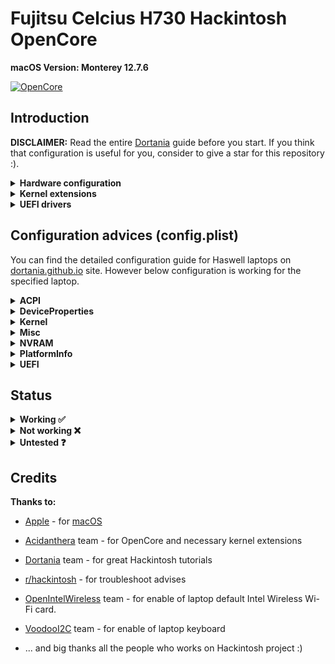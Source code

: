 # Fujitsu Celcius H730 Hackintosh OpenCore


**macOS Version: Monterey 12.7.6**

[![OpenCore](https://img.shields.io/badge/OpenCore-1.0.2-blue.svg)](https://github.com/acidanthera/OpenCorePkg)

## Introduction

**DISCLAIMER:**
Read the entire [Dortania](https://dortania.github.io/OpenCore-Install-Guide) guide before you start.
If you think that configuration is useful for you, consider to give a star for this repository :).

<details>
<summary>
    <strong>Hardware configuration</strong>
</summary>

### **Fujitsu Celcius H730**


[![Fujitsu](https://img.shields.io/badge/Fujitsu-Specs-red)](https://gzhls.at/blob/ldb/1/c/f/3/6b552fee192ea5db796e5d12740ed8caaae4.pdf) 

 | Component       | Manufacturer and model                                | Additional description           |
 | --------------- | ----------------------------------------------------- | -------------------------------- |
 | CPU             | Intel Core i7-vPro                                    |i7-4810MQ @2.8GHz                 |
 | GPU             | Intel Graphics 4th  Gen                               |                                  |
 | External GPU    | NVIDIA Quadro k2100M Graphics 4 GB GDDR5              | Disabled                         |
 | Audio           | Realtek ALC282                                        |                                  |
 | Wireless        |                                                       |                                  |
 | LAN             | I217-LM                                               |                                  |
 | Trackpad        |PS/2                                                   |                                  |
 | Keyboard        |ps/2                                                   |                                  |
 | BIOS version    | v1.12                                                 |                                  |
 

</details>  

<details>
<summary>
    <strong>Kernel extensions</strong>
</summary>

| Kext                        | Version        |
| :-------------------------: | :------------: |
| [AirportItlwm](https://github.com/OpenIntelWireless/itlwm/releases)         | 2.3.0 |
| [AppleALC](https://github.com/acidanthera/AppleALC/releases)                | 1.9.3 |
| [IntelBluetoothFirmware](https://github.com/OpenIntelWireless/IntelBluetoothFirmware/releases)| 2.4.0 |
| [Lilu](https://github.com/acidanthera/lilu/releases)                        | 1.7.0 |
| [SMCBatteryManager](https://github.com/acidanthera/virtualsmc/releases)     | 1.2.0 |
| [SMCProcessor](https://github.com/acidanthera/virtualsmc/releases)          | 1.2.0 | 
| [SMCSuperIO](https://github.com/acidanthera/virtualsmc/releases)            | 1.2.0 | 
| [VirtualSMC](https://github.com/acidanthera/virtualsmc/releases)            | 1.3.4 | 
| [VoodooPS2Controller](https://github.com/acidanthera/VoodooPS2/releases)    | 2.3.7 | 
| [WhateverGreen](https://github.com/acidanthera/whatevergreen/releases)      | 1.6.9 | 
|[IntelMausi](https://github.com/acidanthera/IntelMausi/releases)             |1.0.8  |
|[ECEnabler](https://github.com/1Revenger1/ECEnabler/releases)                |1.0.5  |
|[BrightnessKeys](https://github.com/acidanthera/BrightnessKeys/releases)     |1.0.3  |

</details>

<details>
<summary>
    <strong>UEFI drivers</strong>
</summary>

|     Driver      | 
| :-------------: | 
| HfsPlus.efi | 
| OpenCanopy.efi  |
| OpenRuntime.efi | 
| ResetNvranEntry.efi|

</details>


## Configuration advices (config.plist)

You can find the detailed configuration guide for Haswell laptops on [dortania.github.io](https://dortania.github.io/OpenCore-Install-Guide/config-laptop.plist/haswell.html#starting-point) site.
However below configuration is working for the specified laptop.
<details>
<summary>
    <strong>ACPI</strong>
</summary>

- **Add**
  - Patches recommended via Dortania guide:
    - `SSDT-EC-LAPTOP.aml`
    - `SSDT-PLUG-DRTNIA.aml`
    - `SSDT-PNLF.aml`
    - `SSDT-XOSI.aml`

- **Patch**
  - Change _OSI to XOSI:
    - `Comment -> Change _OSI to XOSI`
    - `Enabled -> True`
    - `Count -> 0`
    - `Limit -> 0`
    - `Find -> 5F4F5349`
    - `Replace -> 584F5349`

</details>

<details>
<summary>
    <strong>DeviceProperties</strong>
</summary>

- **Add**
  - Audio support
    - `PciRoot(0x0)/Pci(0x1B,0x0)`
      - `layout-id -> 4`


  - IGPU support
    - `PciRoot(0x0)/Pci(0x2,0x0)`
      - `AAPL,ig-platform-id -> 0600260A`
      - `framebuffer-patch-enable -> 01000000`
      - `framebuffer-cursormem -> 00009000`
      - `device-id -> 12040000`

</details>

<details>
<summary>
    <strong>Kernel</strong>
</summary>

- **Quirks**
  - `AppleCpuPmCfgLock -> False`
  - `AppleXcpmCfgLock -> True`
  - `AppleXcpmExtraMsrs -> False`
  - `AppleXcpmForceBoost -> False`
  - `CustomSMBIOSGuid -> False`
  - `DisableIoMapper -> True`
  - `DisableLinkeditJettison -> True`
  - `DisableRtcChecksum -> False`
  - `ExtendBTFeatureFlags -> False`
  - `ExternalDiskIcons -> False`
  - `ForceSecureBootScheme -> False`
  - `IncreasePciBarSize -> False`
  - `LapicKernelPanic -> False`
  - `LegacyCommpage -> False`
  - `PanicNoKextDump -> True`
  - `SetApfsTrimTimeout -> -1`
  - `ThirdPartyDrives -> False`
  - `XhciPortLimit -> True`

</details>

<details>
<summary>
    <strong>Misc</strong>
</summary>

- **Boot**
  - `ConsoleAttributes -> 0`
  - `HibernateMode -> None`
  - `HideAuxiliary -> True`
  - `LauncherOption -> Disabled`
  - `LauncherPath -> Default`
  - `PickerAttributes -> 1`
  - `PickerAudioAssist -> False`
  - `PickerMode -> Builtin`
  - `PickerVariant -> Auto`
  - `PollAppleHotKeys -> False`
  - `ShowPicker -> False`
  - `TakeoffDelay -> 0`
  - `Timeout -> 0`

- **Security**
  - `AllowSetDefault -> True`
  - `ApECID -> 0`
  - `AuthRestart -> False`
  - `BlacklistAppleUpdate -> True`
  - `DmgLoading -> Signed`
  - `EnablePassword -> False`
  - `ExposeSensitiveData -> 6`
  - `HaltLevel -> 2147483648`
  - `PasswordHash -> <>(empty value)`
  - `PasswordSalt -> <>(empty value)`
  - `ScanPolicy -> 0`
  - `SecureBootModel -> Default`
  - `Vault -> Optional`

</details>

<details>
<summary>
    <strong>NVRAM</strong>
</summary>
    LegacyOverwrite -> False
    WriteFlash -> True

- **Add**
  - System Integrity Protection bitmask
  `7C436110-AB2A-4BBB-A880-FE41995C9F82`
    - `boot-args -> keepsyms=1 debug=0x100 -wegnoegpu`

</details>

<details>
<summary>
    <strong>PlatformInfo</strong>
</summary>

 **Note**: You need to generate your own values for `SystemProductName`, `SystemSerialNumber`, `MLB` and `SystemUUID` using [GenSMBIOS](https://github.com/corpnewt/GenSMBIOS).

</details>

<details>
<summary>
    <strong>UEFI</strong>
</summary>

- **Quirks**
  - `DisableSecurityPolicy -> False`
  - `ExitBootServicesDelay -> 0`
  - `IgnoreInvalidFlexRatio -> True`
  - `ReleaseUsbOwnership -> True`
  - `RequestBootVarRouting -> True`
  - `TscSyncTimeout -> 0`
  - `UnblockFsConnect -> False`

</details>

## Status



<details>  
<summary>
    <strong>Working ✅</strong>
</summary>


- `Audio` - Realtek ALC282 
- `Brightness Keys` 
- `Battery` (management, percentage and actual work time)
- `Bluetooth and Wi-Fi` 
- `Ethernet port` - 
- `Keyboard`
- `Intel IGPU`
- `Internal microphone`
- `Shutdown / Reboot functions`
- `Sleep/Wake` - using Sleep from menu and after laptop lid close/open
- `Speakers and headphones combo jack`
- `System updates` 
- `Touchpad`
- `USB Ports`
- `Web camera`

</details>

<details>  
<summary>
    <strong>Not working ❌</strong>
</summary>

- `SD Card Reader`

</details>

<details>  
<summary>
    <strong>Untested ❓</strong>
</summary>

- `App Store`
- `iMessage, FaceTime, iTunes Store`
- `DRM`
- `Sidecar`
- `FireVault 2`

</details>


## Credits

<summary>
    <strong>Thanks to:</strong>
</summary>

- [Apple](https://www.apple.com) - for [macOS](https://www.apple.com/pl/macos/)
- [Acidanthera](https://github.com/acidanthera) team - for OpenCore and necessary kernel extensions
- [Dortania](https://github.com/dortania) team - for great Hackintosh tutorials
- [r/hackintosh](https://www.reddit.com/r/hackintosh) - for troubleshoot advises
- [OpenIntelWireless](https://github.com/OpenIntelWireless) team - for enable of laptop default Intel Wireless Wi-Fi card.

- [VoodooI2C](https://github.com/VoodooI2C) team - for enable of laptop keyboard
- ... and big thanks all the people who works on Hackintosh project :)
